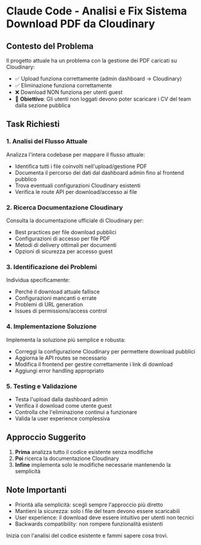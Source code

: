# Claude Code - Analisi e Fix Sistema Download PDF da Cloudinary

## Contesto del Problema

Il progetto attuale ha un problema con la gestione dei PDF caricati su Cloudinary:

- ✅ Upload funziona correttamente (admin dashboard → Cloudinary)
- ✅ Eliminazione funziona correttamente
- ❌ Download NON funziona per utenti guest
- 🎯 **Obiettivo**: Gli utenti non loggati devono poter scaricare i CV del team dalla sezione pubblica

## Task Richiesti

### 1. Analisi del Flusso Attuale

Analizza l'intera codebase per mappare il flusso attuale:

- Identifica tutti i file coinvolti nell'upload/gestione PDF
- Documenta il percorso dei dati dal dashboard admin fino al frontend pubblico
- Trova eventuali configurazioni Cloudinary esistenti
- Verifica le route API per download/accesso ai file

### 2. Ricerca Documentazione Cloudinary

Consulta la documentazione ufficiale di Cloudinary per:

- Best practices per file download pubblici
- Configurazioni di accesso per file PDF
- Metodi di delivery ottimali per documenti
- Opzioni di sicurezza per accesso guest

### 3. Identificazione dei Problemi

Individua specificamente:

- Perché il download attuale fallisce
- Configurazioni mancanti o errate
- Problemi di URL generation
- Issues di permissions/access control

### 4. Implementazione Soluzione

Implementa la soluzione più semplice e robusta:

- Correggi la configurazione Cloudinary per permettere download pubblici
- Aggiorna le API routes se necessario
- Modifica il frontend per gestire correttamente i link di download
- Aggiungi error handling appropriato

### 5. Testing e Validazione

- Testa l'upload dalla dashboard admin
- Verifica il download come utente guest
- Controlla che l'eliminazione continui a funzionare
- Valida la user experience complessiva

## Approccio Suggerito

1. **Prima** analizza tutto il codice esistente senza modifiche
2. **Poi** ricerca la documentazione Cloudinary
3. **Infine** implementa solo le modifiche necessarie mantenendo la semplicità

## Note Importanti

- Priorità alla semplicità: scegli sempre l'approccio più diretto
- Mantieni la sicurezza: solo i file del team devono essere scaricabili
- User experience: il download deve essere intuitivo per utenti non tecnici
- Backwards compatibility: non rompere funzionalità esistenti

Inizia con l'analisi del codice esistente e fammi sapere cosa trovi.
